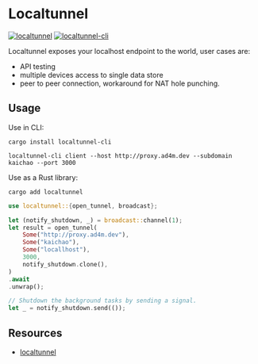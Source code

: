 # Localtunnel

[![localtunnel](https://img.shields.io/crates/v/localtunnel.svg)](https://crates.io/crates/localtunnel)
[![localtunnel-cli](https://img.shields.io/crates/v/localtunnel-cli.svg)](https://crates.io/crates/localtunnel-cli)

Localtunnel exposes your localhost endpoint to the world, user cases are:
- API testing
- multiple devices access to single data store
- peer to peer connection, workaround for NAT hole punching.

## Usage

Use in CLI:

```shell
cargo install localtunnel-cli

localtunnel-cli client --host http://proxy.ad4m.dev --subdomain kaichao --port 3000
```

Use as a Rust library:

```shell
cargo add localtunnel
```

```Rust
use localtunnel::{open_tunnel, broadcast};

let (notify_shutdown, _) = broadcast::channel(1);
let result = open_tunnel(
    Some("http://proxy.ad4m.dev"),
    Some("kaichao"),
    Some("locallhost"),
    3000,
    notify_shutdown.clone(),
)
.await
.unwrap();

// Shutdown the background tasks by sending a signal.
let _ = notify_shutdown.send(());
```

## Resources

- [localtunnel](https://github.com/localtunnel/localtunnel)
